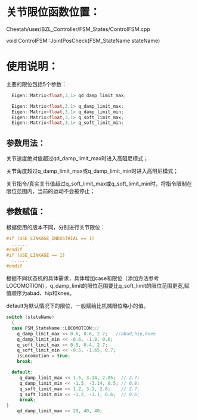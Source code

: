 # 关节限位函数位置：

Cheetah/user/BZL_Controller/FSM_States/ControlFSM.cpp

void ControlFSM<T>::JointPosCheck(FSM_StateName stateName)

# 使用说明：

主要的限位包括5个参数：

```c++
  Eigen::Matrix<float,3,1> qd_damp_limit_max;

  Eigen::Matrix<float,3,1> q_damp_limit_max;
  Eigen::Matrix<float,3,1> q_damp_limit_min;
  Eigen::Matrix<float,3,1> q_soft_limit_max;
  Eigen::Matrix<float,3,1> q_soft_limit_min;
```

## 参数用法：

关节速度绝对值超过qd_damp_limit_max时进入高阻尼模式；

关节角度超过q_damp_limit_max或q_damp_limit_min时进入高阻尼模式；

关节指令/真实关节值超过q_soft_limit_max或q_soft_limit_min时，将指令限制在限位范围内，当前的运动不会被停止；

## 参数赋值：

根据使用的版本不同，分别进行关节限位：

```C++
#if (USE_LINKAGE_INDUSTRIAL == 1)
  ......
#endif
#if (USE_LINKAGE == 1) 
  ......
#endif
```

根据不同状态机的具体需求，具体增加case和限位（添加方法参考LOCOMOTION），q_damp_limit的限位范围要比q_soft_limit的限位范围更宽,赋值顺序为abad、hip和knee。

default为默认情况下的限位，一般赋给比机械限位略小的值。

```C++
switch (stateName)
  {
  case FSM_StateName::LOCOMOTION://
    q_damp_limit_max << 0.6, 0.6, 2.7;   //abad,hip,knee
    q_damp_limit_min << -0.6, -1.8, 0.6; 
    q_soft_limit_max << 0.5, 0.4, 2.7;  
    q_soft_limit_min << -0.5, -1.65, 0.7;
    isLocomotion = true;
    break;

  default:
     q_damp_limit_max << 1.5, 3.14, 2.85;  // 2.7;
     q_damp_limit_min << -1.5, -3.14, 0.5; // 0.8;
     q_soft_limit_max << 1.2, 3.1, 2.8;    // 2.7;
     q_soft_limit_min << -1.2, -3.1, 0.6;  // 0.6;
     break;
}
    qd_damp_limit_max << 20, 40, 40;
```

